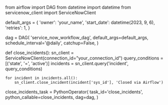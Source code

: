 from airflow import DAG
from datetime import datetime
from servicenow_client import ServiceNowClient

default_args = {
    'owner': 'your_name',
    'start_date': datetime(2023, 9, 6),
    'retries': 1,
}

dag = DAG(
    'service_now_workflow_dag',
    default_args=default_args,
    schedule_interval='@daily',
    catchup=False,
)

def close_incidents():
    sn_client = ServiceNowClient(connection_id="your_connection_id")
    query_conditions = [('state', '=', 'active')]
    incidents = sn_client.query('incident', query_conditions)
    
    for incident in incidents.all():
        sn_client.close_incident(incident['sys_id'], 'Closed via Airflow')

close_incidents_task = PythonOperator(
    task_id='close_incidents',
    python_callable=close_incidents,
    dag=dag,
)
